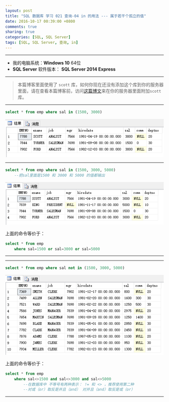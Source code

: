 ```yaml
---
layout: post
title: "SQL 数据库 学习 021 查询-04 in 的用法 --- 属于若干个孤立的值"
date: 2016-10-17 00:39:00 +0800
comments: true
sharing: true
categories: [SQL, SQL Server]
tags: [SQL, SQL Server, 查询, in]
---
```



---

* 我的电脑系统：**Windows  10** 64位
* **SQL Server** 软件版本： **SQL Server 2014 Express**

---

> 本篇博客里面使用了 `scott` 库，如何你现在还没有添加这个库到你的服务器里面，请在查看本篇博客前，访问[这篇博文](http://www.aobosir.com/blog/2016/10/16/SQL-Learning-016-how-to-attach-a-database/)来在你的服务器里面附加`scott`库。

---


```sql
select * from emp where sal in (1500, 3000)
```

![Alt text](/images/2016-10-17-SQL-Learning-021-Query-04-in-the-usage/1476635565178.png)


---

```sql
select * from emp where sal in (1500, 3000, 5000)
	--把sal里面是1500 和 3000 和 5000 的值都输出
```

![Alt text](/images/2016-10-17-SQL-Learning-021-Query-04-in-the-usage/1476635600379.png)

上面的命令等价于：

```sql
select * from emp
	where sal=1500 or sal=3000 or sal=5000
```

---

---

```sql
select * from emp where sal not in (1500, 3000, 5000)
```

![Alt text](/images/2016-10-17-SQL-Learning-021-Query-04-in-the-usage/1476635684012.png)

上面的命令等价于：

```sql
select * from emp
	where sal<>1500 and sal<>3000 and sal<>5000
		--在数据库中 不等号有两种表示： != 和 <> ，推荐使用第二种
		--对或（or）取反是并且（and） 对并且（and）取反是或（or）
```




---





















